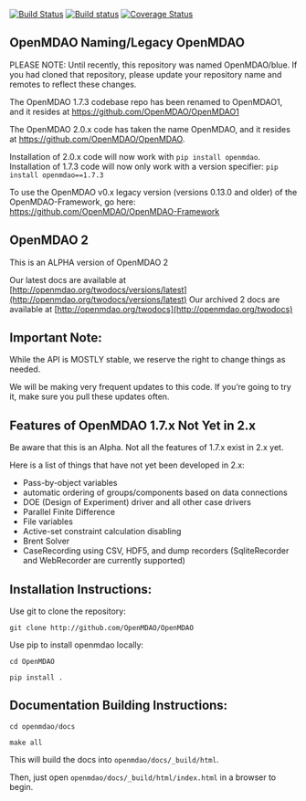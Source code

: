 
[![Build Status](https://travis-ci.org/OpenMDAO/OpenMDAO.svg?branch=master)](https://travis-ci.org/OpenMDAO/OpenMDAO)   [![Build status](https://ci.appveyor.com/api/projects/status/33kct0irhbgcg8m1?svg=true
)](https://ci.appveyor.com/project/OpenMDAO/OpenMDAO/branch/master)  [![Coverage Status](https://coveralls.io/repos/github/OpenMDAO/OpenMDAO/badge.svg?branch=master)](https://coveralls.io/github/OpenMDAO/OpenMDAO?branch=master)




OpenMDAO Naming/Legacy OpenMDAO
-------------------------------

PLEASE NOTE: Until recently, this repository was named OpenMDAO/blue. If you had cloned that repository, please update
your repository name and remotes to reflect these changes.

The OpenMDAO 1.7.3 codebase repo has been renamed to OpenMDAO1, and it resides
at https://github.com/OpenMDAO/OpenMDAO1

The OpenMDAO 2.0.x code has taken the name OpenMDAO,
and it resides at https://github.com/OpenMDAO/OpenMDAO.

Installation of 2.0.x code will now work with `pip install openmdao`.
Installation of 1.7.3 code will now only work with a version specifier: `pip install openmdao==1.7.3`

To use the OpenMDAO v0.x legacy version
 (versions 0.13.0 and older) of the OpenMDAO-Framework, go here:
https://github.com/OpenMDAO/OpenMDAO-Framework


OpenMDAO 2
--------------

This is an ALPHA version of OpenMDAO 2

Our latest docs are available at [http://openmdao.org/twodocs/versions/latest](http://openmdao.org/twodocs/versions/latest)
Our archived 2 docs are available at [http://openmdao.org/twodocs](http://openmdao.org/twodocs)



Important Note:
---------------

While the API is MOSTLY stable, we reserve the right to change things as needed.

We will be making very frequent updates to this code. If you’re going to try it,
make sure you pull these updates often.


Features of OpenMDAO 1.7.x Not Yet in 2.x
-----------------------------------------

Be aware that this is an Alpha.
Not all the features of 1.7.x exist in 2.x yet.

Here is a list of things that have not yet been developed in 2.x:

* Pass-by-object variables
* automatic ordering of groups/components based on data connections
* DOE (Design of Experiment) driver and all other case drivers
* Parallel Finite Difference
* File variables
* Active-set constraint calculation disabling
* Brent Solver
* CaseRecording using CSV, HDF5, and dump recorders (SqliteRecorder and WebRecorder are currently supported)

Installation Instructions:
--------------------------

Use git to clone the repository:

`git clone http://github.com/OpenMDAO/OpenMDAO`

Use pip to install openmdao locally:

`cd OpenMDAO`

`pip install .`


Documentation Building Instructions:
------------------------------------

`cd openmdao/docs`

`make all`

This will build the docs into `openmdao/docs/_build/html`.

Then, just open  `openmdao/docs/_build/html/index.html` in a browser to begin.
